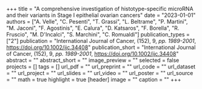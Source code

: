 +++
title = "A comprehensive investigation of histotype-specific microRNA and their variants in Stage I epithelial ovarian cancers"
date = "2023-01-01"
authors = ["A. Velle", "C. Pesenti", "T. Grassi", "L. Beltrame", "P. Martini", "M. Jaconi", "F. Agostinis", "E. Calura", "D. Katsaros", "F. Borella", "R. Fruscio", "M. D'Incalci", "S. Marchini", "C. Romualdi"]
publication_types = ["2"]
publication = "International Journal of Cancer, (152), 9, _pp. 1989-2001_, https://doi.org/10.1002/ijc.34408"
publication_short = "International Journal of Cancer, (152), 9, _pp. 1989-2001_, https://doi.org/10.1002/ijc.34408"
abstract = ""
abstract_short = ""
image_preview = ""
selected = false
projects = []
tags = []
url_pdf = ""
url_preprint = ""
url_code = ""
url_dataset = ""
url_project = ""
url_slides = ""
url_video = ""
url_poster = ""
url_source = ""
math = true
highlight = true
[header]
image = ""
caption = ""
+++
